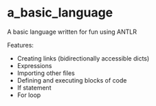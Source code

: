 # a_basic_language
A basic language written for fun using ANTLR

Features:
* Creating links (bidirectionally accessible dicts)
* Expressions
* Importing other files
* Defining and executing blocks of code
* If statement
* For loop
